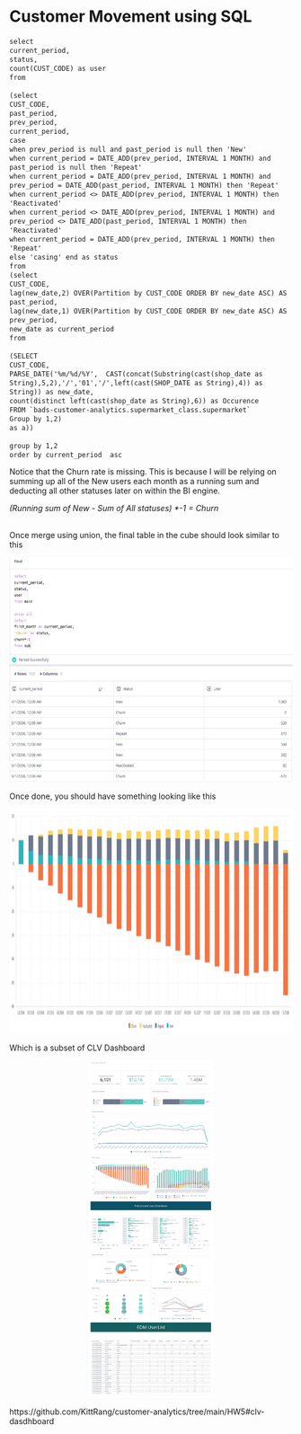 <p><h1>Customer Movement using SQL</h1>

```
select
current_period,
status,
count(CUST_CODE) as user
from

(select
CUST_CODE,
past_period,
prev_period,
current_period,
case 
when prev_period is null and past_period is null then 'New'
when current_period = DATE_ADD(prev_period, INTERVAL 1 MONTH) and past_period is null then 'Repeat'
when current_period = DATE_ADD(prev_period, INTERVAL 1 MONTH) and prev_period = DATE_ADD(past_period, INTERVAL 1 MONTH) then 'Repeat'
when current_period <> DATE_ADD(prev_period, INTERVAL 1 MONTH) then 'Reactivated'
when current_period <> DATE_ADD(prev_period, INTERVAL 1 MONTH) and prev_period <> DATE_ADD(past_period, INTERVAL 1 MONTH) then 'Reactivated'
when current_period = DATE_ADD(prev_period, INTERVAL 1 MONTH) then 'Repeat'
else 'casing' end as status
from
(select
CUST_CODE,
lag(new_date,2) OVER(Partition by CUST_CODE ORDER BY new_date ASC) AS past_period,
lag(new_date,1) OVER(Partition by CUST_CODE ORDER BY new_date ASC) AS prev_period,
new_date as current_period
from

(SELECT 
CUST_CODE,
PARSE_DATE('%m/%d/%Y',  CAST(concat(Substring(cast(shop_date as String),5,2),'/','01','/',left(cast(SHOP_DATE as String),4)) as String)) as new_date,
count(distinct left(cast(shop_date as String),6)) as Occurence
FROM `bads-customer-analytics.supermarket_class.supermarket`
Group by 1,2)
as a))

group by 1,2
order by current_period  asc 
```

Notice that the Churn rate is missing. This is because I will be relying on summing up all of the New users each month as a running sum and deducting all other statuses later on within the BI engine.

<i> (Running sum of New - Sum of All statuses) *-1 = Churn </i>

<br>
Once merge using union, the final table in the cube should look similar to this
<p align="center"><img src="data/cube.jpg" height ="400"></p>
</p>

Once done, you should have something looking like this
<p align="center"><img src="data/Graph.jpg" height ="400"></p>

Which is a subset of CLV Dashboard
<p align="center"><img src="data/CLV_ProductRec.png" height ="600"></p>
https://github.com/KittRang/customer-analytics/tree/main/HW5#clv-dasdhboard
